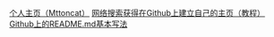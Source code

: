 
[个人主页（Mttoncat）](https://homepage.github.io/)
[网络搜索获得在Github上建立自己的主页（教程）](https://www.cnblogs.com/fenggwsx/p/13192838.html)
[Github上的README.md基本写法](https://blog.csdn.net/weixin_42795141/article/details/89322823)
